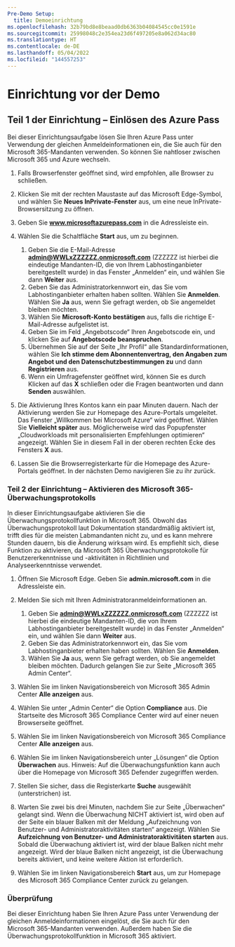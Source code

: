 ```yaml
---
Pre-Demo Setup:
  title: Demoeinrichtung
ms.openlocfilehash: 32b79bd8e8beaad0db6363b04084545cc0e1591e
ms.sourcegitcommit: 25998048c2e354ea23d6f497205e8a062d34ac80
ms.translationtype: HT
ms.contentlocale: de-DE
ms.lasthandoff: 05/04/2022
ms.locfileid: "144557253"
---
```

# <a name="pre-demo-setup"></a>Einrichtung vor der Demo

## <a name="setup-part-1---redeem-azure-pass"></a>Teil 1 der Einrichtung – Einlösen des Azure Pass

Bei dieser Einrichtungsaufgabe lösen Sie Ihren Azure Pass unter Verwendung der gleichen Anmeldeinformationen ein, die Sie auch für den Microsoft 365-Mandanten verwenden.  So können Sie nahtloser zwischen Microsoft 365 und Azure wechseln.

1. Falls Browserfenster geöffnet sind, wird empfohlen, alle Browser zu schließen.

1. Klicken Sie mit der rechten Maustaste auf das Microsoft Edge-Symbol, und wählen Sie **Neues InPrivate-Fenster** aus, um eine neue InPrivate-Browsersitzung zu öffnen.

1. Geben Sie **www.microsoftazurepass.com** in die Adressleiste ein.  

1. Wählen Sie die Schaltfläche **Start** aus, um zu beginnen.

    1. Geben Sie die E-Mail-Adresse **admin@WWLxZZZZZZ.onmicrosoft.com** (ZZZZZZ ist hierbei die eindeutige Mandanten-ID, die von Ihrem Labhostinganbieter bereitgestellt wurde) in das Fenster „Anmelden“ ein, und wählen Sie dann **Weiter** aus.
    1. Geben Sie das Administratorkennwort ein, das Sie vom Labhostinganbieter erhalten haben sollten. Wählen Sie **Anmelden**.  Wählen Sie **Ja** aus, wenn Sie gefragt werden, ob Sie angemeldet bleiben möchten.
    1. Wählen Sie **Microsoft-Konto bestätigen** aus, falls die richtige E-Mail-Adresse aufgelistet ist.
    1. Geben Sie im Feld „Angebotscode“ Ihren Angebotscode ein, und klicken Sie auf **Angebotscode beanspruchen**.  
    1. Übernehmen Sie auf der Seite „Ihr Profil“ alle Standardinformationen, wählen Sie **Ich stimme dem Abonnentenvertrag, den Angaben zum Angebot und den Datenschutzbestimmungen zu** und dann **Registrieren** aus.
    1. Wenn ein Umfragefenster geöffnet wird, können Sie es durch Klicken auf das **X** schließen oder die Fragen beantworten und dann **Senden** auswählen.

1. Die Aktivierung Ihres Kontos kann ein paar Minuten dauern.  Nach der Aktivierung werden Sie zur Homepage des Azure-Portals umgeleitet. Das Fenster „Willkommen bei Microsoft Azure“ wird geöffnet. Wählen Sie **Vielleicht später** aus. Möglicherweise wird das Popupfenster „Cloudworkloads mit personalisierten Empfehlungen optimieren“ angezeigt. Wählen Sie in diesem Fall in der oberen rechten Ecke des Fensters **X** aus.

1. Lassen Sie die Browserregisterkarte für die Homepage des Azure-Portals geöffnet. In der nächsten Demo navigieren Sie zu ihr zurück.

### <a name="setup-part-2---enable-microsoft-365-audit-log"></a>Teil 2 der Einrichtung – Aktivieren des Microsoft 365-Überwachungsprotokolls

In dieser Einrichtungsaufgabe aktivieren Sie die Überwachungsprotokollfunktion in Microsoft 365.  Obwohl das Überwachungsprotokoll laut Dokumentation standardmäßig aktiviert ist, trifft dies für die meisten Labmandanten nicht zu, und es kann mehrere Stunden dauern, bis die Änderung wirksam wird.  Es empfiehlt sich, diese Funktion zu aktivieren, da Microsoft 365 Überwachungsprotokolle für Benutzererkenntnisse und -aktivitäten in Richtlinien und Analyseerkenntnisse verwendet.

1. Öffnen Sie Microsoft Edge. Geben Sie **admin.microsoft.com** in die Adressleiste ein.

1. Melden Sie sich mit Ihren Administratoranmeldeinformationen an.
    1. Geben Sie **admin@WWLxZZZZZZ.onmicrosoft.com** (ZZZZZZ ist hierbei die eindeutige Mandanten-ID, die von Ihrem Labhostinganbieter bereitgestellt wurde) in das Fenster „Anmelden“ ein, und wählen Sie dann **Weiter** aus.
    1. Geben Sie das Administratorkennwort ein, das Sie vom Labhostinganbieter erhalten haben sollten. Wählen Sie **Anmelden**.
    1. Wählen Sie **Ja** aus, wenn Sie gefragt werden, ob Sie angemeldet bleiben möchten. Dadurch gelangen Sie zur Seite „Microsoft 365 Admin Center“.

1. Wählen Sie im linken Navigationsbereich von Microsoft 365 Admin Center **Alle anzeigen** aus.

1. Wählen Sie unter „Admin Center“ die Option **Compliance** aus.  Die Startseite des Microsoft 365 Compliance Center wird auf einer neuen Browserseite geöffnet.  

1. Wählen Sie im linken Navigationsbereich von Microsoft 365 Compliance Center **Alle anzeigen** aus.

1. Wählen Sie im linken Navigationsbereich unter „Lösungen“ die Option **Überwachen** aus.  Hinweis: Auf die Überwachungsfunktion kann auch über die Homepage von Microsoft 365 Defender zugegriffen werden.

1. Stellen Sie sicher, dass die Registerkarte **Suche** ausgewählt (unterstrichen) ist.

1. Warten Sie zwei bis drei Minuten, nachdem Sie zur Seite „Überwachen“ gelangt sind.  Wenn die Überwachung NICHT aktiviert ist, wird oben auf der Seite ein blauer Balken mit der Meldung „Aufzeichnung von Benutzer- und Administratoraktivitäten starten“ angezeigt.  Wählen Sie **Aufzeichnung von Benutzer- und Administratoraktivitäten starten** aus.  Sobald die Überwachung aktiviert ist, wird der blaue Balken nicht mehr angezeigt.  Wird der blaue Balken nicht angezeigt, ist die Überwachung bereits aktiviert, und keine weitere Aktion ist erforderlich.

1. Wählen Sie im linken Navigationsbereich **Start** aus, um zur Homepage des Microsoft 365 Compliance Center zurück zu gelangen.

### <a name="review"></a>Überprüfung

Bei dieser Einrichtung haben Sie Ihren Azure Pass unter Verwendung der gleichen Anmeldeinformationen eingelöst, die Sie auch für den Microsoft 365-Mandanten verwenden.  Außerdem haben Sie die Überwachungsprotokollfunktion in Microsoft 365 aktiviert.
